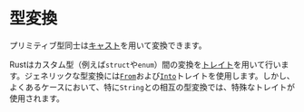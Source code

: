 <!--
# Conversion
-->
# 型変換

<!--
Primitive types can be converted to each other through [casting].
-->
プリミティブ型同士は[キャスト][casting]を用いて変換できます。

<!--
Rust addresses conversion between custom types (i.e., `struct` and `enum`)
by the use of [traits]. The generic
conversions will use the [`From`] and [`Into`] traits. However there are more
specific ones for the more common cases, in particular when converting to and
from `String`s.
-->
Rustはカスタム型（例えば`struct`や`enum`）間の変換を[トレイト][traits]を用いて行います。ジェネリックな型変換には[`From`]および[`Into`]トレイトを使用します。しかし、よくあるケースにおいて、特に`String`との相互の型変換では、特殊なトレイトが使用されます。

[casting]: types/cast.md
[traits]: trait.md
[`From`]: https://doc.rust-lang.org/std/convert/trait.From.html
[`Into`]: https://doc.rust-lang.org/std/convert/trait.Into.html
